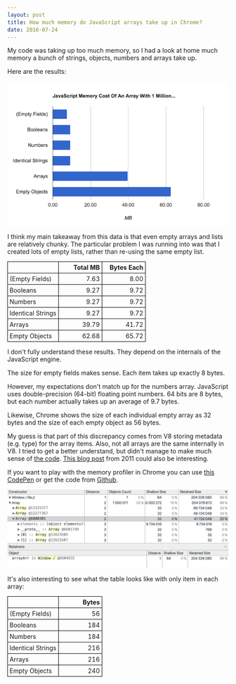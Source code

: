 ```yaml
---
layout: post
title: How much memory do JavaScript arrays take up in Chrome?
date: 2016-07-24
---
```


My code was taking up too much memory, so I had a look at home much memory a bunch of strings, objects, numbers and arrays take up.

Here are the results:

![Memory taken up by different arrays](/img/blog/javascript-memory/array-memory-chart.png)

I think my main takeaway from this data is that even empty arrays and lists are relatively chunky. The particular problem I was running into was that I created lots of empty lists, rather than re-using the same empty list.

<style>
    .js-memory-post-table td, .js-memory-post-table th{
        min-width: 90px;
        text-align: right;
        padding: 4px;
        border: 1px solid black;
    }
    .js-memory-post-table td:first-child{
        text-align: left;
    }
    .js-memory-post-table {
        border-collapse: collapse;
    }
</style>
<table class="js-memory-post-table">
    <thead>
        <tr>
            <th></th>
            <th>Total MB</th>
            <th>Bytes Each</th>
        </tr>
    </thead>
    <tbody>
        <tr>
            <td>(Empty Fields)</td>
            <td>7.63</td>
            <td>8.00</td>
        </tr>
        <tr>
            <td>Booleans</td>
            <td>9.27</td>
            <td>9.72</td>
        </tr>
        <tr>
            <td>Numbers</td>
            <td>9.27</td>
            <td>9.72</td>
        </tr>
        <tr>
            <td>Identical Strings</td>
            <td>9.27</td>
            <td>9.72</td>
        </tr>
        <tr>
            <td>Arrays</td>
            <td>39.79</td>
            <td>41.72</td>
        </tr>
        <tr>
            <td>Empty Objects</td>
            <td>62.68</td>
            <td>65.72</td>
        </tr>
    </tbody>
</table>

I don't fully understand these results. They depend on the internals of the JavaScript engine.

The size for empty fields makes sense. Each item takes up exactly 8 bytes.

However, my expectations don't match up for the numbers array. JavaScript uses double-precision (64-bit) floating point numbers. 64 bits are 8 bytes, but each number actually takes up an average of 9.7 bytes.

Likewise, Chrome shows the size of each individual empty array as 32 bytes and the size of each empty object as 56 bytes.

My guess is that part of this discrepancy comes from V8 storing metadata (e.g. type) for the array items. Also, not all arrays are the same internally in V8. I tried to get a better understand, but didn't manage to make much sense of [the code](https://cs.chromium.org/chromium/src/v8/src/objects.h?type=cs&q=jsarra&sq=package:chromium&l=10334). [This blog post](https://wingolog.org/archives/2011/05/18/value-representation-in-javascript-implementations) from 2011 could also be interesting.

If you want to play with the memory profiler in Chrome you can use [this CodePen](http://codepen.io/anon/pen/AXaoGr) or get the code from [Github](https://github.com/mattzeunert/javascript-array-memory-consumption).

![Memory profiler in Chrome](/img/blog/javascript-memory/memory-profiler.png)

It's also interesting to see what the table looks like with only item in each array:

<table class="js-memory-post-table">
    <thead>
        <tr>
            <th></th>
            <th>Bytes</th>
        </tr>
    </thead>
    <tbody>
        <tr>
            <td>(Empty Fields)</td>
            <td>56</td>
        </tr>
        <tr>
            <td>Booleans</td>
            <td>184</td>
        </tr>
        <tr>
            <td>Numbers</td>
            <td>184</td>
        </tr>
        <tr>
            <td>Identical Strings</td>
            <td>216</td>
        </tr>
        <tr>
            <td>Arrays</td>
            <td>216</td>
        </tr>
        <tr>
            <td>Empty Objects</td>
            <td>240</td>
        </tr>
    </tbody>
</table>
